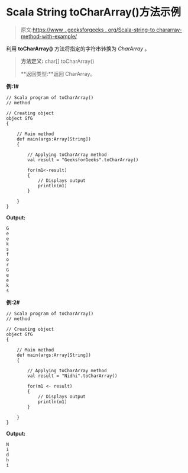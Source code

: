 # Scala String toCharArray()方法示例

> 原文:[https://www . geeksforgeeks . org/Scala-string-to chararray-method-with-example/](https://www.geeksforgeeks.org/scala-string-tochararray-method-with-example/)

利用 **toCharArray()** 方法将指定的字符串转换为 *CharArray* 。

> **方法定义:** char[] toCharArray()
> 
> **返回类型:**返回 CharArray。

**例:1#**

```
// Scala program of toCharArray()
// method

// Creating object
object GfG
{ 

    // Main method
    def main(args:Array[String])
    {

        // Applying toCharArray method
        val result = "GeeksforGeeks".toCharArray()

        for(m1<-result)
        {
            // Displays output
            println(m1)
        }

    }
} 
```

**Output:**

```
G
e
e
k
s
f
o
r
G
e
e
k
s

```

**例:2#**

```
// Scala program of toCharArray()
// method

// Creating object
object GfG
{ 

    // Main method
    def main(args:Array[String])
    {

        // Applying toCharArray method
        val result = "Nidhi".toCharArray()

        for(m1 <- result)
        {
            // Displays output
            println(m1)
        }

    }
} 
```

**Output:**

```
N
i
d
h
i

```